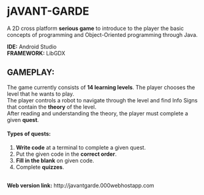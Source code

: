 # jAVANT-GARDE
A 2D cross platform <b>serious game</b> to introduce to the player the basic concepts of programming and Object-Oriented programming through Java.

<b>IDE:</b> Android Studio<br/>
<b>FRAMEWORK:</b> LibGDX
<br/>
## GAMEPLAY:
The game currently consists of <b>14 learning levels</b>. The player chooses the level that he wants to play.<br/>
The player controls a robot to navigate through the level and find Info Signs that contain the <b>theory</b> of the level.<br/>
After reading and understanding the theory, the player must complete a given <b>quest</b>.
#### Types of quests:
1. <b>Write code</b> at a terminal to complete a given quest.<br/>
2. Put the given code in the <b>correct order</b>.<br/>
3. <b>Fill in the blank</b> on given code.<br/>
4. Complete <b>quizzes</b>.<br/>

<br/>
<b>Web version link:</b> http://javantgarde.000webhostapp.com
